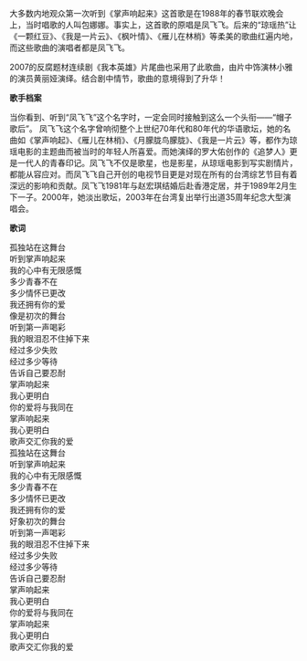 

大多数内地观众第一次听到《掌声响起来》这首歌是在1988年的春节联欢晚会上，当时唱歌的人叫包娜娜。事实上，这首歌的原唱是凤飞飞。后来的“琼瑶热”让《一颗红豆》、《我是一片云》、《枫叶情》、《雁儿在林梢》等柔美的歌曲红遍内地，而这些歌曲的演唱者都是凤飞飞。

2007的反腐题材连续剧《我本英雄》片尾曲也采用了此歌曲，由片中饰演林小雅的演员黄丽娅演绎。结合剧中情节，歌曲的意境得到了升华！

  
**歌手档案**

  
当你看到、听到“凤飞飞”这个名字时，一定会同时接触到这么一个头衔——“帽子歌后”。
凤飞飞这个名字曾响彻整个上世纪70年代和80年代的华语歌坛，她的名曲如《掌声响起》、《雁儿在林梢》、《月朦胧鸟朦胧》、《我是一片云》等，都作为琼瑶电影的主题曲而被当时的年轻人所喜爱。而她演绎的罗大佑创作的《追梦人》更是一代人的青春印记。凤飞飞不仅是歌星，也是影星，从琼瑶电影到写实剧情片，都能从容应对。而凤飞飞自己开创的电视节目更是对现在所有的台湾综艺节目有着深远的影响和贡献。凤飞飞1981年与赵宏琪结婚后赴香港定居，并于1989年2月生下一子。2000年，她淡出歌坛，2003年在台湾复出举行出道35周年纪念大型演唱会。

**歌词**

  
孤独站在这舞台  
听到掌声响起来  
我的心中有无限感慨  
多少青春不在  
多少情怀已更改  
我还拥有你的爱  
像是初次的舞台  
听到第一声喝彩  
我的眼泪忍不住掉下来  
经过多少失败  
经过多少等待  
告诉自己要忍耐  
掌声响起来  
我心更明白  
你的爱将与我同在  
掌声响起来  
我心更明白  
歌声交汇你我的爱  
孤独站在这舞台  
听到掌声响起来  
我的心中有无限感慨  
多少青春不在  
多少情怀已更改  
我还拥有你的爱  
好象初次的舞台  
听到第一声喝彩  
我的眼泪忍不住掉下来  
经过多少失败  
经过多少等待  
告诉自己要忍耐  
掌声响起来  
我心更明白  
你的爱将与我同在  
掌声响起来  
我心更明白  
歌声交汇你我的爱

